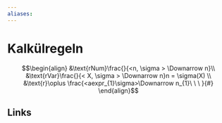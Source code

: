 ```yaml
---
aliases: 
---
```

# Kalkülregeln 
$$\begin{align}
&\text{rNum}\frac{}{<n, \sigma > \Downarrow n}\\
&\text{rVar}\frac{}{< X, \sigma > \Downarrow n}n = \sigma(X) \\
&\text{r}\oplus \frac{<aexpr_{1}\sigma>\Downarrow n_{1}\ \ \ }{#}
\end{align}$$
## Links